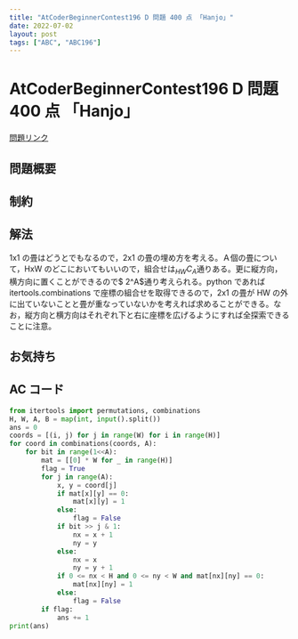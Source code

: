 ```yaml
---
title: "AtCoderBeginnerContest196 D 問題 400 点 「Hanjo」"
date: 2022-07-02
layout: post
tags: ["ABC", "ABC196"]
---
```


# AtCoderBeginnerContest196 D 問題 400 点 「Hanjo」

<a href="https://atcoder.jp/contests/abc196/tasks/abc196_d" blank="_target">問題リンク</a>

## 問題概要

## 制約

## 解法

1x1 の畳はどうとでもなるので，2x1 の畳の埋め方を考える。Ａ個の畳について，HxW のどこにおいてもいいので，組合せは$_{HW}C_A$通りある。更に縦方向，横方向に置くことができるので$ 2^A$通り考えられる。python であれば itertools.combinations で座標の組合せを取得できるので，2x1 の畳が HW の外に出ていないことと畳が重なっていないかを考えれば求めることができる。なお，縦方向と横方向はそれぞれ下と右に座標を広げるようにすれば全探索できることに注意。

## お気持ち

## AC コード

```python
from itertools import permutations, combinations
H, W, A, B = map(int, input().split())
ans = 0
coords = [(i, j) for j in range(W) for i in range(H)]
for coord in combinations(coords, A):
    for bit in range(1<<A):
        mat = [[0] * W for _ in range(H)]
        flag = True
        for j in range(A):
            x, y = coord[j]
            if mat[x][y] == 0:
                mat[x][y] = 1
            else:
                flag = False
            if bit >> j & 1:
                nx = x + 1
                ny = y
            else:
                nx = x
                ny = y + 1
            if 0 <= nx < H and 0 <= ny < W and mat[nx][ny] == 0:
                mat[nx][ny] = 1
            else:
                flag = False
        if flag:
            ans += 1
print(ans)
```

